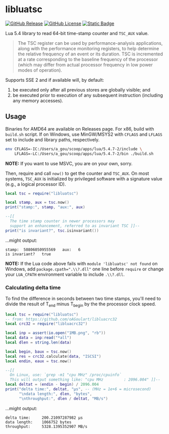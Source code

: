 # libluatsc

[![GitHub Release](https://img.shields.io/github/v/release/oagoulart/libluatsc?color=green)](https://github.com/oAGoulart/libluatsc/releases)
[![GitHub License](https://img.shields.io/github/license/oagoulart/libluatsc)](https://github.com/oAGoulart/libluatsc/tree/master?tab=MS-RL-1-ov-file)
[![Static Badge](https://img.shields.io/badge/Lua-5.4-green?logo=lua)](https://www.lua.org/download.html)

Lua 5.4 library to read 64-bit time-stamp counter and `TSC_AUX` value.

> The TSC register can be used by performance-analysis applications, along with the performance
> monitoring registers, to help determine the relative frequency of an event or its duration.
> TSC is incremented at a rate corresponding to the baseline frequency of the processor
> (which may differ from actual processor frequency in low power modes of operation).

Supports SSE 2 and if available will, by default:
1. be executed only after all previous stores are globally visible; and
2. be executed prior to execution of any subsequent instruction (including any memory accesses).

## Usage

Binaries for AMD64 are available on Releases page. For x86, build with `build.sh` script. If on Windows, use MinGW/MSYS2 with `CFLAGS` and `LFLAGS` set to include and library paths, respectively.

```sh
env CFLAGS=-IC:/Users/a_gou/scoop/apps/lua/5.4.7-2/include \
    LFLAGS=-LC:/Users/a_gou/scoop/apps/lua/5.4.7-2/bin ./build.sh
```

**NOTE:** If you want to use MSVC, you are on your own, sorry.

Then, require and call `now()` to get the counter and `TSC_AUX`. On most systems, `TSC_AUX` is initialized by privileged software with a signature value (e.g., a logical processor ID).

```lua
local tsc = require("libluatsc")

local stamp, aux = tsc.now()
print("stamp:", stamp, "aux:", aux)

--[[
  The time stamp counter in newer processors may
  support an enhancement, referred to as invariant TSC ]]--
print("is invariant?", tsc.isinvariant())
```

...might output:

```text
stamp:  50806050955569   aux:   6
is invariant?   true
```

**NOTE:** If the Lua code above fails with `module 'libluatsc' not found` on Windows, add `package.cpath=".\\?.dll"` one line before `require` or change your `LUA_CPATH` environment variable to include `.\\?.dll`.

### Calculating delta time

To find the difference in seconds between two time stamps, you'll need to divide the result of T<sub>end</sub> minus T<sub>begin</sub> by the the processor clock speed.

```lua
local tsc = require("libluatsc")
-- from: https://github.com/oAGoulart/libluacrc32
local crc32 = require("libluacrc32")

local inp = assert(io.open("1MB.png", "rb"))
local data = inp:read("*all")
local dlen = string.len(data)

local begin, baux = tsc.now()
local res = crc32.calculate(data, "ISCSI")
local endin, eaux = tsc.now()

--[[
  On Linux, use: `grep -m1 "cpu MHz" /proc/cpuinfo`
  This will output something like: "cpu MHz         : 2096.004" ]]--
local deltat = (endin - begin) / 2096.004
print("delta time:", deltat, "μs", -- (MHz = 1e+6 = microsecond)
      "\ndata length:", dlen, "bytes",
      "\nthroughput:", dlen / deltat, "MB/s")
```

...might output:

```text
delta time:     200.21097287982 μs
data length:    1066752 bytes
throughput:     5328.1395352907 MB/s
```
